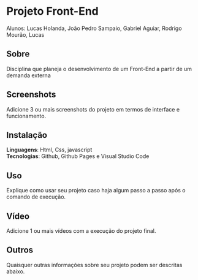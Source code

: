 # Projeto Front-End
Alunos: Lucas Holanda, João Pedro Sampaio, Gabriel Aguiar, Rodrigo Mourão, Lucas

## Sobre 
Disciplina que planeja o desenvolvimento de um Front-End a partir de um demanda externa
## Screenshots
Adicione 3 ou mais screenshots do projeto em termos de interface e funcionamento.

## Instalação 
**Linguagens**: Html, Css, javascript<br>
**Tecnologias**: Github, Github Pages e Visual Studio Code<br>

## Uso 
Explique como usar seu projeto caso haja algum passo a passo após o comando de execução.

## Vídeo
Adicione 1 ou mais vídeos com a execução do projeto final.

## Outros 
Quaisquer outras informações sobre seu projeto podem ser descritas abaixo.
